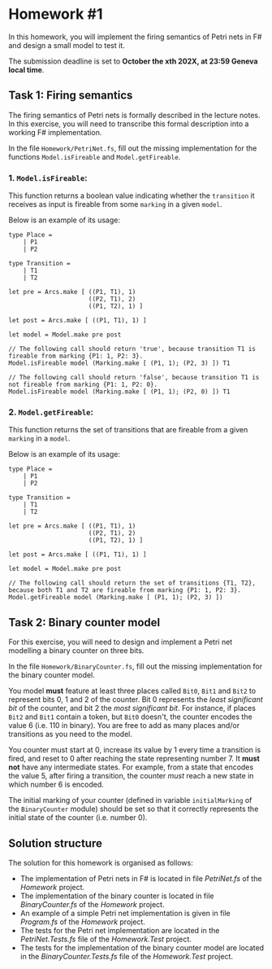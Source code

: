 # Homework \#1

In this homework, you will implement the firing semantics of Petri nets in F# and design a small model to test it.

The submission deadline is set to **October the xth 202X, at 23:59 Geneva local time**.

## Task 1: Firing semantics

The firing semantics of Petri nets is formally described in the lecture notes. In this exercise, you will need to
transcribe this formal description into a working F# implementation.

In the file `Homework/PetriNet.fs`, fill out the missing implementation for the functions `Model.isFireable`
and `Model.getFireable`.

### 1. `Model.isFireable`:

This function returns a boolean value indicating whether the `transition` it receives as input is fireable from
some `marking` in a given `model`.

Below is an example of its usage:

```f#
type Place = 
    | P1
    | P2

type Transition =
    | T1
    | T2

let pre = Arcs.make [ ((P1, T1), 1)
                      ((P2, T1), 2)
                      ((P1, T2), 1) ]
                      
let post = Arcs.make [ ((P1, T1), 1) ]

let model = Model.make pre post

// The following call should return 'true', because transition T1 is fireable from marking {P1: 1, P2: 3}. 
Model.isFireable model (Marking.make [ (P1, 1); (P2, 3) ]) T1

// The following call should return 'false', because transition T1 is not fireable from marking {P1: 1, P2: 0}.
Model.isFireable model (Marking.make [ (P1, 1); (P2, 0) ]) T1 
```

### 2. `Model.getFireable`:

This function returns the set of transitions that are fireable from a given `marking` in a `model`.

Below is an example of its usage:

```f#
type Place = 
    | P1
    | P2

type Transition =
    | T1
    | T2

let pre = Arcs.make [ ((P1, T1), 1)
                      ((P2, T1), 2)
                      ((P1, T2), 1) ]
                      
let post = Arcs.make [ ((P1, T1), 1) ]

let model = Model.make pre post

// The following call should return the set of transitions {T1, T2}, because both T1 and T2 are fireable from marking {P1: 1, P2: 3}.
Model.getFireable model (Marking.make [ (P1, 1); (P2, 3) ]) 
```

## Task 2: Binary counter model

For this exercise, you will need to design and implement a Petri net modelling a binary counter on three bits.

In the file `Homework/BinaryCounter.fs`, fill out the missing implementation for the binary counter model. 

You model **must** feature at least three places called `Bit0`, `Bit1` and `Bit2` to represent bits 0, 1 and 2 of the counter.
Bit 0 represents the *least significant bit* of the counter, and bit 2 the *most significant bit*. 
For instance, if places `Bit2` and `Bit1` contain a token, but `Bit0` doesn't, the counter encodes the value 6 (i.e. 110 in binary).
You are free to add as many places and/or transitions as you need to the model.

You counter must start at 0, increase its value by 1 every time a transition is fired, and reset to 0 after reaching the state representing number 7.
It **must not** have any intermediate states.
For example, from a state that encodes the value 5, after firing a transition, the counter *must* reach a new state in which number 6 is encoded.

The initial marking of your counter (defined in variable `initialMarking` of the `BinaryCounter` module) should be set so that it correctly represents the initial state of the counter (i.e. number 0).

## Solution structure

The solution for this homework is organised as follows:

- The implementation of Petri nets in F# is located in file *PetriNet.fs* of the *Homework* project.
- The implementation of the binary counter is located in file *BinaryCounter.fs* of the *Homework* project.
- An example of a simple Petri net implementation is given in file *Program.fs* of the *Homework* project.
- The tests for the Petri net implementation are located in the *PetriNet.Tests.fs* file of the *Homework.Test* project.
- The tests for the implementation of the binary counter model are located in the *BinaryCounter.Tests.fs* file of the *Homework.Test* project.
